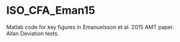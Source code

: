 # ISO_CFA_Eman15
Matlab code for key figures in Emanuelsson et al. 2015 AMT paper. <br />
Allan Deviation tests.
